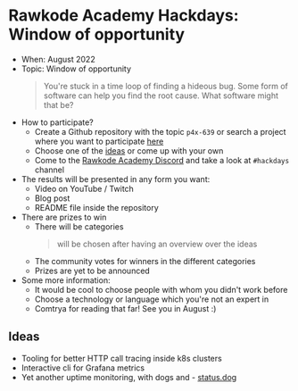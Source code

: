 # Rawkode Academy Hackdays: Window of opportunity

- When: August 2022
- Topic: Window of opportunity
  > You're stuck in a time loop of finding a hideous bug. Some form of software can help you find the root cause. What software might that be?
- How to participate?
  - Create a Github repository with the topic `p4x-639` or search a project where you want to participate [here](https://github.com/topics/p4x-639)
  - Choose one of the [ideas](#ideas) or come up with your own
  - Come to the [Rawkode Academy Discord](https://rawkode.chat/) and take a look at `#hackdays` channel
- The results will be presented in any form you want:
  - Video on YouTube / Twitch
  - Blog post
  - README file inside the repository
- There are prizes to win
  - There will be categories
    > will be chosen after having an overview over the ideas
  - The community votes for winners in the different categories
  - Prizes are yet to be announced
- Some more information:
  - It would be cool to choose people with whom you didn't work before
  - Choose a technology or language which you're not an expert in
  - Comtrya for reading that far! See you in August :)

## Ideas
- Tooling for better HTTP call tracing inside k8s clusters
- Interactive cli for Grafana metrics
- Yet another uptime monitoring, with dogs and - [status.dog](https://github.com/status-dog)

